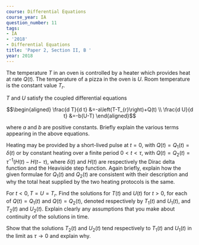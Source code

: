 ```yaml
---
course: Differential Equations
course_year: IA
question_number: 11
tags:
- IA
- '2018'
- Differential Equations
title: 'Paper 2, Section II, B '
year: 2018
---
```




The temperature $T$ in an oven is controlled by a heater which provides heat at rate $Q(t)$. The temperature of a pizza in the oven is $U$. Room temperature is the constant value $T_{r}$.

$T$ and $U$ satisfy the coupled differential equations

$$\begin{aligned}
\frac{d T}{d t} &=-a\left(T-T_{r}\right)+Q(t) \\
\frac{d U}{d t} &=-b(U-T)
\end{aligned}$$

where $a$ and $b$ are positive constants. Briefly explain the various terms appearing in the above equations.

Heating may be provided by a short-lived pulse at $t=0$, with $Q(t)=Q_{1}(t)=\delta(t)$ or by constant heating over a finite period $0<t<\tau$, with $Q(t)=Q_{2}(t)=\tau^{-1}(H(t)-H(t-$ $\tau)$, where $\delta(t)$ and $H(t)$ are respectively the Dirac delta function and the Heaviside step function. Again briefly, explain how the given formulae for $Q_{1}(t)$ and $Q_{2}(t)$ are consistent with their description and why the total heat supplied by the two heating protocols is the same.

For $t<0, T=U=T_{r}$. Find the solutions for $T(t)$ and $U(t)$ for $t>0$, for each of $Q(t)=Q_{1}(t)$ and $Q(t)=Q_{2}(t)$, denoted respectively by $T_{1}(t)$ and $U_{1}(t)$, and $T_{2}(t)$ and $U_{2}(t)$. Explain clearly any assumptions that you make about continuity of the solutions in time.

Show that the solutions $T_{2}(t)$ and $U_{2}(t)$ tend respectively to $T_{1}(t)$ and $U_{1}(t)$ in the limit as $\tau \rightarrow 0$ and explain why.